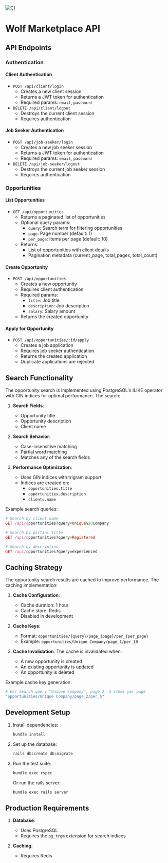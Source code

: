[![CI](https://github.com/birkholz/wolf_marketplace/actions/workflows/ci.yml/badge.svg)](https://github.com/birkholz/wolf_marketplace/actions/workflows/ci.yml)

# Wolf Marketplace API

## API Endpoints

### Authentication

#### Client Authentication

- `POST /api/client/login`
  - Creates a new client session
  - Returns a JWT token for authentication
  - Required params: `email`, `password`
- `DELETE /api/client/logout`
  - Destroys the current client session
  - Requires authentication

#### Job Seeker Authentication

- `POST /api/job-seeker/login`
  - Creates a new job seeker session
  - Returns a JWT token for authentication
  - Required params: `email`, `password`
- `DELETE /api/job-seeker/logout`
  - Destroys the current job seeker session
  - Requires authentication

### Opportunities

#### List Opportunities

- `GET /api/opportunities`
  - Returns a paginated list of opportunities
  - Optional query params:
    - `query`: Search term for filtering opportunities
    - `page`: Page number (default: 1)
    - `per_page`: Items per page (default: 10)
  - Returns:
    - List of opportunities with client details
    - Pagination metadata (current_page, total_pages, total_count)

#### Create Opportunity

- `POST /api/opportunities`
  - Creates a new opportunity
  - Requires client authentication
  - Required params:
    - `title`: Job title
    - `description`: Job description
    - `salary`: Salary amount
  - Returns the created opportunity

#### Apply for Opportunity

- `POST /api/opportunities/:id/apply`
  - Creates a job application
  - Requires job seeker authentication
  - Returns the created application
  - Duplicate applications are rejected

## Search Functionality

The opportunity search is implemented using PostgreSQL's ILIKE operator with GIN indices for optimal performance. The search:

1. **Search Fields**:

   - Opportunity title
   - Opportunity description
   - Client name

2. **Search Behavior**:

   - Case-insensitive matching
   - Partial word matching
   - Matches any of the search fields

3. **Performance Optimization**:
   - Uses GIN indices with trigram support
   - Indices are created on:
     - `opportunities.title`
     - `opportunities.description`
     - `clients.name`

Example search queries:

```ruby
# Search by client name
GET /api/opportunities?query=Unique%20Company

# Search by partial title
GET /api/opportunities?query=Registered

# Search by description
GET /api/opportunities?query=experienced
```

## Caching Strategy

The opportunity search results are cached to improve performance. The caching implementation:

1. **Cache Configuration**:

   - Cache duration: 1 hour
   - Cache store: Redis
   - Disabled in development

2. **Cache Keys**:

   - Format: `opportunities/{query}/page_{page}/per_{per_page}`
   - Example: `opportunities/Unique Company/page_1/per_10`

3. **Cache Invalidation**:
   The cache is invalidated when:

   - A new opportunity is created
   - An existing opportunity is updated
   - An opportunity is deleted

Example cache key generation:

```ruby
# For search query "Unique Company", page 2, 5 items per page
"opportunities/Unique Company/page_2/per_5"
```

## Development Setup

1. Install dependencies:

   ```bash
   bundle install
   ```

2. Set up the database:

   ```bash
   rails db:create db:migrate
   ```

3. Run the test suite:
   ```bash
   bundle exec rspec
   ```
   Or run the rails server:
   ```bash
   bundle exec rails server
   ```

## Production Requirements

1. **Database**:

   - Uses PostgreSQL
   - Requires the `pg_trgm` extension for search indices

2. **Caching**:

   - Requires Redis
